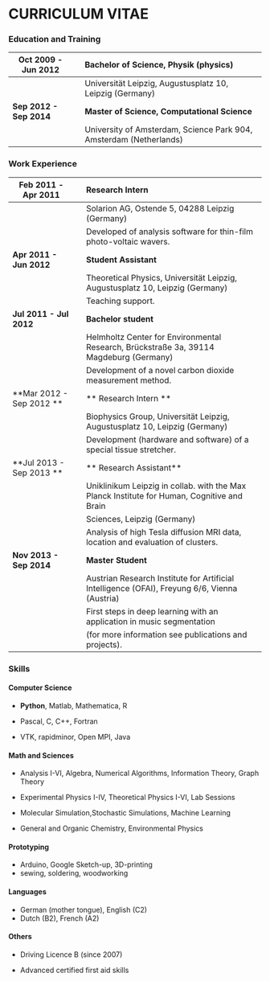 # CURRICULUM VITAE

### Education and Training

| Oct 2009 - Jun 2012 	|| Bachelor of Science, Physik (physics)  |
| -----------------------  |---      | :------------------ |
|  			            || Universität Leipzig, Augustusplatz 10, Leipzig (Germany) |
| **Sep 2012 - Sep 2014** 	|| **Master of Science, Computational Science** |
|  			|| University of Amsterdam, Science Park 904, Amsterdam (Netherlands)|

### Work Experience

| Feb 2011 - Apr 2011 	|| Research Intern  |
| ------------- |---| :----------- |
|  			|  | Solarion AG, Ostende 5, 04288 Leipzig (Germany) |
|			| | Developed of analysis software for thin-film photo-voltaic wavers.|
| **Apr 2011 - Jun 2012** 	|| **Student Assistant**  |
|  			|| Theoretical Physics, Universität Leipzig, Augustusplatz 10, Leipzig (Germany) |
|			|| Teaching support.|
| **Jul 2011 - Jul 2012**	|| **Bachelor student**  |
|  			|| Helmholtz Center for Environmental Research, Brückstraße 3a, 39114 Magdeburg (Germany) |
|			|| Development of a novel carbon dioxide measurement method.|
| **Mar 2012 - Sep 2012 **	|| ** Research Intern ** |
|  			|| Biophysics Group, Universität Leipzig, Augustusplatz 10, Leipzig (Germany) |
|			|| Development (hardware and software) of a special tissue stretcher. |
| **Jul 2013 - Sep 2013 **	|| ** Research Assistant** |
|  			|| Uniklinikum Leipzig in collab. with the Max Planck Institute for Human, Cognitive and Brain  |
|  			|| Sciences, Leipzig (Germany) |
|			|| Analysis of high Tesla diffusion MRI data, location and evaluation of clusters.|
| **Nov 2013 - Sep 2014** 	|| **Master Student**  |
|  			|| Austrian Research Institute for Artificial Intelligence (OFAI), Freyung 6/6,  Vienna (Austria) |
|			|| First steps in deep learning with an application in music segmentation |
|			|| (for more information see publications and projects).|


### Skills


#### Computer Science

* **Python**, Matlab, Mathematica,  R

* Pascal, C, C++, Fortran

* VTK, rapidminor, Open MPI, Java

#### Math and Sciences

* Analysis I-VI, Algebra, Numerical Algorithms, Information Theory, Graph Theory

* Experimental Physics I-IV, Theoretical Physics I-VI, Lab Sessions 

* Molecular Simulation,Stochastic Simulations, Machine Learning

* General and Organic Chemistry, Environmental Physics

#### Prototyping

* Arduino, Google Sketch-up, 3D-printing
* sewing, soldering, woodworking

#### Languages

* German (mother tongue), English (C2) 
* Dutch (B2), French (A2)

#### Others

* Driving Licence B (since 2007)

* Advanced certified first aid skills


